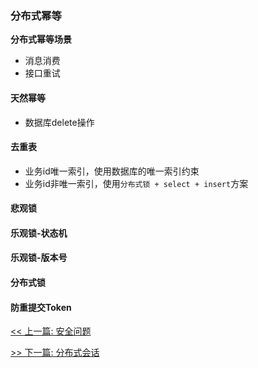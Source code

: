 ### 分布式幂等

**分布式幂等场景**

* 消息消费
* 接口重试

#### 天然幂等

* 数据库delete操作

#### 去重表

* 业务id唯一索引，使用数据库的唯一索引约束
* 业务id非唯一索引，使用`分布式锁 + select + insert`方案

#### 悲观锁

#### 乐观锁-状态机

#### 乐观锁-版本号

#### 分布式锁

#### 防重提交Token


[<< 上一篇: 安全问题](4-分布式/安全问题.md)

[>> 下一篇: 分布式会话](4-分布式/分布式会话.md)
